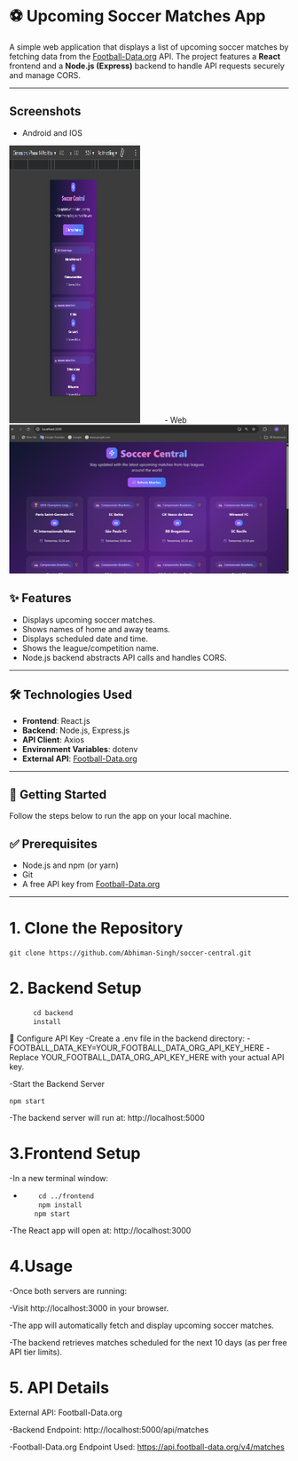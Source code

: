 # ⚽ Upcoming Soccer Matches App

A simple web application that displays a list of upcoming soccer matches by fetching data from the [Football-Data.org](https://www.football-data.org/) API. The project features a **React** frontend and a **Node.js (Express)** backend to handle API requests securely and manage CORS.

---

## Screenshots
- Android and IOS
<p>
<img src="https://github.com/Abhiman-Singh/soccer-central/blob/7643bf141c18348380ad6e20fdf587cd007b208f/mobile%20view.png" width="236" height="500" style="margin-right: 40px">
- Web
<img src="https://github.com/Abhiman-Singh/soccer-central/blob/7643bf141c18348380ad6e20fdf587cd007b208f/pc%20view.png"  style="margin-right: 40px">
</p>

## ✨ Features

- Displays upcoming soccer matches.
- Shows names of home and away teams.
- Displays scheduled date and time.
- Shows the league/competition name.
- Node.js backend abstracts API calls and handles CORS.

---

## 🛠️ Technologies Used

- **Frontend**: React.js  
- **Backend**: Node.js, Express.js  
- **API Client**: Axios  
- **Environment Variables**: dotenv  
- **External API**: [Football-Data.org](https://www.football-data.org/)

---

## 🚀 Getting Started

Follow the steps below to run the app on your local machine.

## ✅ Prerequisites

- Node.js and npm (or yarn)
- Git
- A free API key from [Football-Data.org](https://www.football-data.org/client/register)

---

# 1. Clone the Repository
    git clone https://github.com/Abhiman-Singh/soccer-central.git


 # 2. Backend Setup 
          cd backend
          install
🔐 Configure API Key
-Create a .env file in the backend directory:
-FOOTBALL_DATA_KEY=YOUR_FOOTBALL_DATA_ORG_API_KEY_HERE
-Replace YOUR_FOOTBALL_DATA_ORG_API_KEY_HERE with your actual API key.

-Start the Backend Server
   
    npm start
-The backend server will run at: http://localhost:5000
# 3.Frontend Setup

-In a new terminal window:   
-         cd ../frontend
          npm install
         npm start
-The React app will open at: http://localhost:3000

# 4.Usage
-Once both servers are running:

-Visit http://localhost:3000 in your browser.

-The app will automatically fetch and display upcoming soccer matches.

-The backend retrieves matches scheduled for the next 10 days (as per free API tier limits).

# 5. API Details
External API: Football-Data.org

-Backend Endpoint: http://localhost:5000/api/matches

-Football-Data.org Endpoint Used: https://api.football-data.org/v4/matches

